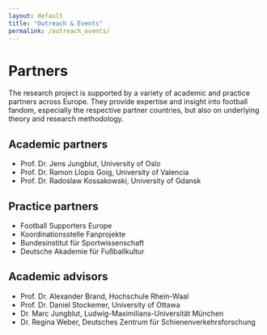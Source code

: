 ```yaml
---
layout: default
title: "Outreach & Events"
permalink: /outreach_events/
---
```

# Partners

The research project is supported by a variety of academic and practice partners across Europe. They provide expertise and insight into football fandom, especially the respective partner countries, but also on underlying theory and research methodology.

## Academic partners
- Prof. Dr. Jens Jungblut, University of Oslo
- Prof. Dr. Ramon Llopis Goig, University of Valencia
- Prof. Dr. Radoslaw Kossakowski, University of Gdansk

## Practice partners
- Football Supporters Europe
- Koordinationsstelle Fanprojekte
- Bundesinstitut für Sportwissenschaft
- Deutsche Akademie für Fußballkultur

## Academic advisors
- Prof. Dr. Alexander Brand, Hochschule Rhein-Waal
- Prof. Dr. Daniel Stockemer, University of Ottawa
- Dr. Marc Jungblut, Ludwig-Maximilians-Universität München
- Dr. Regina Weber, Deutsches Zentrum für Schienenverkehrsforschung
